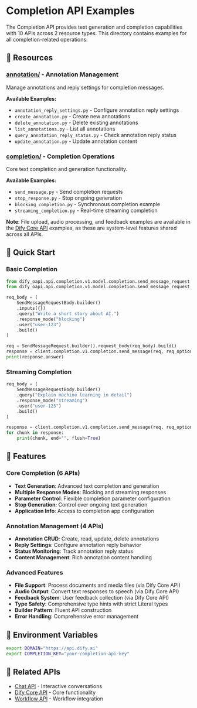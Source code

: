 # Completion API Examples

The Completion API provides text generation and completion capabilities with 10 APIs across 2 resource types. This directory contains examples for all completion-related operations.

## 📁 Resources

### [annotation/](./annotation/) - Annotation Management
Manage annotations and reply settings for completion messages.

**Available Examples:**
- `annotation_reply_settings.py` - Configure annotation reply settings
- `create_annotation.py` - Create new annotations
- `delete_annotation.py` - Delete existing annotations
- `list_annotations.py` - List all annotations
- `query_annotation_reply_status.py` - Check annotation reply status
- `update_annotation.py` - Update annotation content

### [completion/](./completion/) - Completion Operations
Core text completion and generation functionality.

**Available Examples:**
- `send_message.py` - Send completion requests
- `stop_response.py` - Stop ongoing generation
- `blocking_completion.py` - Synchronous completion example
- `streaming_completion.py` - Real-time streaming completion

**Note**: File upload, audio processing, and feedback examples are available in the [Dify Core API](../dify/) examples, as these are system-level features shared across all APIs.

## 🚀 Quick Start

### Basic Completion

```python
from dify_oapi.api.completion.v1.model.completion.send_message_request import SendMessageRequest
from dify_oapi.api.completion.v1.model.completion.send_message_request_body import SendMessageRequestBody

req_body = (
    SendMessageRequestBody.builder()
    .inputs({})
    .query("Write a short story about AI.")
    .response_mode("blocking")
    .user("user-123")
    .build()
)

req = SendMessageRequest.builder().request_body(req_body).build()
response = client.completion.v1.completion.send_message(req, req_option, False)
print(response.answer)
```

### Streaming Completion

```python
req_body = (
    SendMessageRequestBody.builder()
    .query("Explain machine learning in detail")
    .response_mode("streaming")
    .user("user-123")
    .build()
)

response = client.completion.v1.completion.send_message(req, req_option, True)
for chunk in response:
    print(chunk, end="", flush=True)
```

## 🔧 Features

### Core Completion (6 APIs)
- **Text Generation**: Advanced text completion and generation
- **Multiple Response Modes**: Blocking and streaming responses
- **Parameter Control**: Flexible completion parameter configuration
- **Stop Generation**: Control over ongoing text generation
- **Application Info**: Access to completion app configuration

### Annotation Management (4 APIs)
- **Annotation CRUD**: Create, read, update, delete annotations
- **Reply Settings**: Configure annotation reply behavior
- **Status Monitoring**: Track annotation reply status
- **Content Management**: Rich annotation content handling

### Advanced Features
- **File Support**: Process documents and media files (via Dify Core API)
- **Audio Output**: Convert text responses to speech (via Dify Core API)
- **Feedback System**: User feedback collection (via Dify Core API)
- **Type Safety**: Comprehensive type hints with strict Literal types
- **Builder Pattern**: Fluent API construction
- **Error Handling**: Comprehensive error management

## 📖 Environment Variables

```bash
export DOMAIN="https://api.dify.ai"
export COMPLETION_KEY="your-completion-api-key"
```

## 🔗 Related APIs

- [Chat API](../chat/) - Interactive conversations
- [Dify Core API](../dify/) - Core functionality
- [Workflow API](../workflow/) - Workflow integration